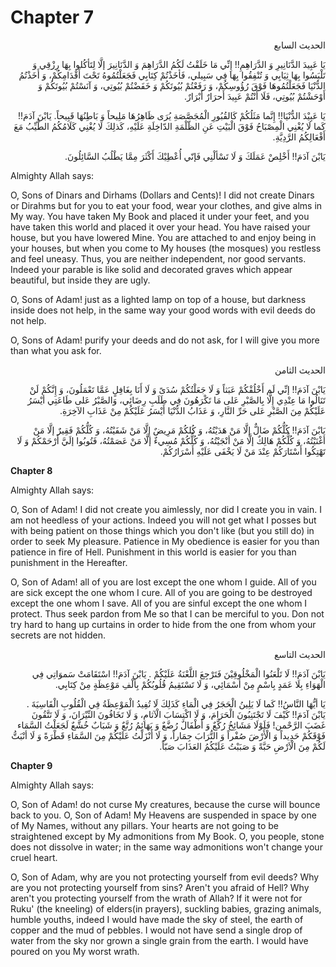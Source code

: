 Chapter 7
=========

<p dir="rtl">
الحديث السابع‏
</p>

<p dir="rtl">
يَا عَبِيدَ الدَّنَانِيرِ وَ الدَّرَاهِمِ!! إِنِّي مَا خَلَقْتُ لَكُمُ
الدَّرَاهِمَ وَ الدَّنَانِيرَ إلَّا لِتَأكُلوا بِهَا رِزْقِي وَ
تَلْبَسُوا بِهَا ثِيَابِي وَ تُنْفِقُوا بِهَا فِي سَبِيلي، فَأخَذْتُمْ
كِتَابِي فَجَعَلْتُمُوهُ تَحْتَ أَقْدَامِكُمْ، وَ أَخَذْتُمُ الدُّنْيَا
فَجَعَلْتُمُوهَا فَوْقَ رُؤُوسِكُمْ، وَ رَفَعْتُمْ بُيُوتَكُمْ وَ
خَفَضْتُمْ بُيُوتِي، وَ آنَسْتُمْ بُيُوتَكُمْ وَ أَوْحَشْتُمْ بُيُوتِي،
فَلَا أَنْتُمْ عَبِيدَ أَحرَارٌ أَبْرَارٌ.
</p>

<p dir="rtl">
يَا عَبِيْدَ الدُّنْيَا!! إِنَّما مَثَلُكُمْ كَالقُبُورِ الْمُجَصَّصَةِ
يُرَى ظَاهِرُهَا مَلِيحاً وَ بَاطِنُهَا قَبِيحاً. يَابْنَ آدَمَ!! كَما
لَا يُغْنِي الْمِصْبَاحُ فَوْقَ الْبَيْتِ عَنِ الظّلْمَةِ الدّاخِلَةِ
عَلَيْهِ، كَذلِكَ لَا يُغْنِي كَلَامُكُمُ الطَّيِّبُ مَعَ أَفْعَالِكُمُ
الرَّدِيَّةِ.
</p>

<p dir="rtl">
يَابْنَ آدَمَ!! أَخْلِصْ عَمَلَكَ وَ لَا تَسْألْنِي فَإنّي أُعْطِيْكَ
أَكْثَرَ مِمَّا يَطْلُبُ السَّائِلُونَ.
</p>


Almighty Allah says:

O, Sons of Dinars and Dirhams (Dollars and Cents)! I did not create
Dinars or Dirahms but for you to eat your food, wear your clothes, and
give alms in My way. You have taken My Book and placed it under your
feet, and you have taken this world and placed it over your head. You
have raised your house, but you have lowered Mine. You are attached to
and enjoy being in your houses, but when you come to My houses (the
mosques) you restless and feel uneasy. Thus, you are neither
independent, nor good servants. Indeed your parable is like solid and
decorated graves which appear beautiful, but inside they are ugly.

O, Sons of Adam! just as a lighted lamp on top of a house, but darkness
inside does not help, in the same way your good words with evil deeds do
not help.

O, Sons of Adam! purify your deeds and do not ask, for I will give you
more than what you ask for.

<p dir="rtl">
الحديث الثامن‏
</p>

<p dir="rtl">
يَابْنَ آدَمَ!! إنِّي لَم أَخْلُقْكُمْ عَبَثاً وَ لَا جَعَلْتُكُمْ
سُدَىً وَ لَا أَنَا بِغَافِلٍ عَمَّا تَعْمَلُونَ، وَ إِنَّكُمْ لَنْ
تَنَالُوا مَا عِنْدِي إِلَّا بِالصَّبْرِ عَلى مَا تَكْرَهُونَ فِي طَلَبِ
رِضَائِي، وَالصَّبْرُ عَلى طَاعَتِي أيْسَرُ عَلَيْكُمْ مِنَ الصَّبْرِ
عَلى حَرِّ النَّارِ، وَ عَذَابُ الدُّنْيَا أَيْسَرُ عَلَيْكُمْ مِنْ
عَذَابِ الآخِرَةِ.
</p>

<p dir="rtl">
يَابْنَ آدَمَ!! كُلُّكُمْ ضَالٌّ إلَّا مَنْ هَدَيْتُهُ، وَ كُلكُمْ
مَرِيضٌ إِلَّا مَنْ شَفَيْتُهُ، وَ كُلُّكُمْ فَقِيرٌ إلَّا مَنْ
أغْنَيْتُهُ، وَ كُلُّكُمْ هَالِكٌ إلَّا مَنْ أنْجَيْتُهُ، وَ كُلُّكُمْ
مُسِي‏ءٌ إلَّا مَنْ عَصَمْتُهُ، فَتُوبُوا إلَيَّ أَرْحَمْكُمْ وَ لَا
تَهْتِكُوا أَسْتَارَكُمْ عِنْدَ مَنْ لَا يَخْفَى عَلَيْهِ
أَسْرَارُكُمْ.
</p>


**Chapter 8**

Almighty Allah says:

O, Son of Adam! I did not create you aimlessly, nor did I create you in
vain. I am not heedless of your actions. Indeed you will not get what I
posses but with being patient on those things which you don't like (but
you still do) in order to seek My pleasure. Patience in My obedience is
easier for you than patience in fire of Hell. Punishment in this world
is easier for you than punishment in the Hereafter.

O, Son of Adam! all of you are lost except the one whom I guide. All of
you are sick except the one whom I cure. All of you are going to be
destroyed except the one whom I save. All of you are sinful except the
one whom I protect. Thus seek pardon from Me so that I can be merciful
to you. Don not try hard to hang up curtains in order to hide from the
one from whom your secrets are not hidden.

<p dir="rtl">
الحديث التاسع‏
</p>

<p dir="rtl">
يَابْنَ آدَمَ!! لَا تَلْعَنُوا الْمَخْلُوقِيْنَ فَتَرْجِعَ اللَّعْنَةُ
عَلَيْكُمْ . يَابْنَ آدَمَ!! اسْتَقَامَتْ سَموَاتِي فِي الْهَوَاءِ بِلَا
عَمَدٍ بِاسْمٍ مِنْ أسْمَائِي، وَ لَا تَسْتَقِيمُ قُلُوبُكُمْ بِألْفِ
مَوْعِظَةٍ مِنْ كِتَابِي.
</p>

<p dir="rtl">
يَا أيُّهَا النَّاسُ!! كَما لَا يَلِينُ الْحَجَرُ فِي الْمَاءِ كَذَلِكَ
لَا تُفِيدُ الْمَوْعِظَةُ فِي الْقُلُوبِ الْقَاسِيَةَ . يَابْنَ آدَمَ!!
كَيْفَ لَا تَجْتَنِبُونَ الْحَرَامَ، وَ لَا اكْتِسَابَ الْآثامِ، وَ لَا
تَخَافُونَ النِّيْرَانَ، وَ لَا تَتَّقُونَ غَضَبَ الرَّحْمن! فَلَوْلَا
مَشَائِخُ رُكَّعٌ وَ أَطْفَالٌ رُضَّعٌ وَ بَهَائِمُ رُتَّعٌ وَ شَبَابٌ
خُشَّعٌ لَجَعَلْتُ السَّمَاء فَوْقَكُمْ حَدِيداً وَ الْأَرْضَ صُفْراً وَ
التُّرَابَ جِمَاراً، وَ لَا أَنْزَلْتُ عَلَيْكُمْ مِنَ السَّمَاءِ
قَطْرَةً وَ لَا أنْبَتُّ لَكُمْ مِنَ الْاَرْضِ حَبَّةً وَ صَبَبْتُ
عَلَيْكُمُ العَذَابَ صَبّاً.
</p>


**Chapter 9**

Almighty Allah says:

O, Son of Adam! do not curse My creatures, because the curse will
bounce back to you. O, Son of Adam! My Heavens are suspended in space by
one of My Names, without any pillars. Your hearts are not going to be
straightened except by My admonitions from My Book. O, you people, stone
does not dissolve in water; in the same way admonitions won't change
your cruel heart.

O, Son of Adam, why are you not protecting yourself from evil deeds?
Why are you not protecting yourself from sins? Aren't you afraid of
Hell? Why aren't you protecting yourself from the wrath of Allah? If it
were not for Ruku' (the kneeling) of elders(in prayers), suckling
babies, grazing animals, humble youths, indeed I would have made the sky
of steel, the earth of copper and the mud of pebbles. I would not have
send a single drop of water from the sky nor grown a single grain from
the earth. I would have poured on you My worst wrath.


